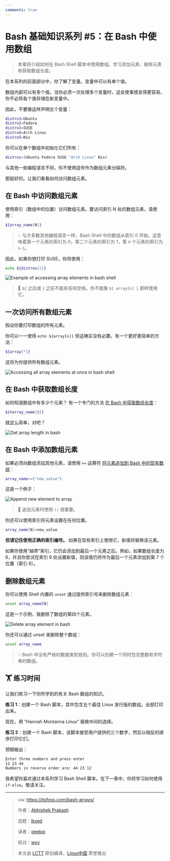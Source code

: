```yaml
---
comments: true
---
```


Bash 基础知识系列 #5：在 Bash 中使用数组
======

> 本章将介绍如何在 Bash Shell 脚本中使用数组。学习添加元素、删除元素和获取数组长度。

在本系列的前面部分中，你了解了变量。变量中可以有单个值。

数组内部可以有多个值。当你必须一次处理多个变量时，这会使事情变得更容易。你不必将各个值存储在新变量中。

因此，不要像这样声明五个变量：

```Bash
distro1=Ubuntu
distro2=Fedora
distro3=SUSE
distro4=Arch Linux
distro5=Nix
```

你可以在单个数组中初始化它们所有：

```Bash
distros=(Ubuntu Fedora SUSE "Arch Linux" Nix)
```

与其他一些编程语言不同，你不使用逗号作为数组元素分隔符。

那挺好的。让我们看看如何访问数组元素。

## 在 Bash 中访问数组元素

使用索引（数组中的位置）访问数组元素。要访问索引 N 处的数组元素，请使用：

```Bash
${array_name[N]}
```

> 💡 与大多数其他编程语言一样，Bash Shell 中的数组从索引 0 开始。这意味着第一个元素的索引为 0，第二个元素的索引为 1，第 n 个元素的索引为 `n-1`。

因此，如果你想打印 SUSE，你将使用：

```Bash
echo ${distros[2]}
```

![Example of accessing array elements in bash shell](https://cdn.jsdelivr.net/gh/SDNURoboticsAILab/ImageBed@master/img/resources/bash/accessing-array-elements-bash.png)

> 🚧 `${` 之后或 `}` 之前不能有任何空格。你不能像 `${ array[n] }` 那样使用它。

## 一次访问所有数组元素

假设你要打印数组的所有元素。

你可以一一使用 `echo ${array[n]}` 但这确实没有必要。有一个更好更简单的方法：

```Bash
${array[*]}
```

这将为你提供所有数组元素。

![Accessing all array elements at once in bash shell](https://cdn.jsdelivr.net/gh/SDNURoboticsAILab/ImageBed@master/img/resources/bash/accessing-all-array-elements-bash.png)

## 在 Bash 中获取数组长度

如何知道数组中有多少个元素？ 有一个专门的方法 [在 Bash 中获取数组长度](https://linuxhandbook.com:443/array-length-bash/)：

```Bash
${#array_name[@]}
```

就这么简单，对吧？

![Get array length in bash](https://cdn.jsdelivr.net/gh/SDNURoboticsAILab/ImageBed@master/img/resources/bash/get-array-length-bash.png)

## 在 Bash 中添加数组元素

如果必须向数组添加其他元素，请使用 `+=` 运算符 [将元素追加到 Bash 中的现有数组](https://linuxhandbook.com:443/bash-append-array/)：

```Bash
array_name+=("new_value")
```

这是一个例子：

![Append new element to array](https://cdn.jsdelivr.net/gh/SDNURoboticsAILab/ImageBed@master/img/resources/bash/append-element-to-array.png)

> 🚧 追加元素时使用 `()` 很重要。

你还可以使用索引将元素设置在任何位置。

```Bash
array_name[N]=new_value
```

**但请记住使用正确的索引编号。** 如果在现有索引上使用它，新值将替换该元素。

如果你使用“越界”索引，它仍会添加到最后一个元素之后。例如，如果数组长度为 6，并且你尝试在索引 9 处设置新值，则该值仍将作为最后一个元素添加到第 7 个位置（索引 6）。

## 删除数组元素

你可以使用 Shell 内置的 `unset` 通过提供索引号来删除数组元素：

```Bash
unset array_name[N]
```

这是一个示例，我删除了数组的第四个元素。

![Delete array element in bash](https://cdn.jsdelivr.net/gh/SDNURoboticsAILab/ImageBed@master/img/resources/bash/delete-array-element-bash.png)

你还可以通过 unset 来删除整个数组：

```Bash
unset array_name
```

> 💡 Bash 中没有严格的数据类型规则。你可以创建一个同时包含整数和字符串的数组。

## 🏋️ 练习时间

让我们练习一下你所学到的有关 Bash 数组的知识。

**练习 1**：创建一个 Bash 脚本，其中包含五个最佳 Linux 发行版的数组。全部打印出来。

现在，用 “Hannah Montanna Linux” 替换中间的选择。

**练习 2**：创建一个 Bash 脚本，该脚本接受用户提供的三个数字，然后以相反的顺序打印它们。

预期输出：

```Bash
Enter three numbers and press enter
12 23 44
Numbers in reverse order are: 44 23 12
```

我希望你喜欢通过本系列学习 Bash Shell 脚本。在下一章中，你将学习如何使用 `if-else`。敬请关注。


--------------------------------------------------------------------------------

>via: https://itsfoss.com/bash-arrays/
>
>作者：[Abhishek Prakash](https://itsfoss.com/author/abhishek/)
>
>选题：[lkxed](https://github.com/lkxed/)
>
>译者：[geekpi](https://github.com/geekpi)
>
>校对：[wxy](https://github.com/wxy)
>
>本文由 [LCTT](https://github.com/LCTT/TranslateProject) 原创编译，[Linux中国](https://linux.cn/) 荣誉推出